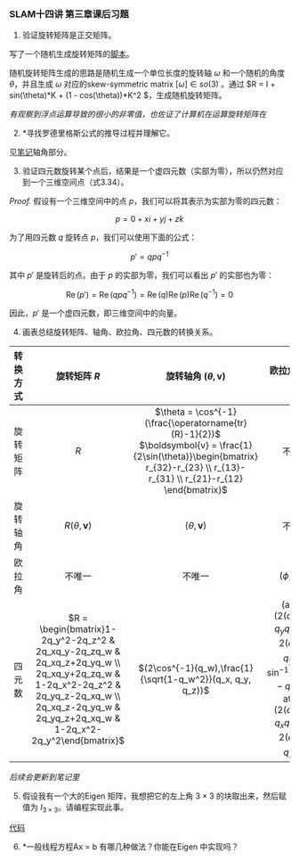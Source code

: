 ### SLAM十四讲 第三章课后习题

1. 验证旋转矩阵是正交矩阵。

写了一个随机生成旋转矩阵的[脚本](../program/det33)。

随机旋转矩阵生成的思路是随机生成一个单位长度的旋转轴 $\omega$ 和一个随机的角度 $\theta$，并且生成 $\omega$ 对应的skew-symmetric matrix  $[\omega] \in so(3)$ 。通过 $R = I + sin(\theta)*K + (1 - cos(\theta))*K^2 $，生成随机旋转矩阵。

*有观察到浮点运算导致的很小的非零值，也佐证了计算机在运算旋转矩阵在*

2. *寻找罗德里格斯公式的推导过程并理解它。

见[笔记](../notes/rigid-body-note.pdf)轴角部分。

3. 验证四元数旋转某个点后，结果是一个虚四元数（实部为零），所以仍然对应到一个三维空间点（式3.34）。

*Proof.* 假设有一个三维空间中的点 $p$，我们可以将其表示为实部为零的四元数：

$$ p = 0 + xi + yj + zk $$

为了用四元数 $q$ 旋转点 $p$，我们可以使用下面的公式：

$$ p' = qpq^{-1} $$

其中 $p'$ 是旋转后的点。由于 $p$ 的实部为零，我们可以看出 $p'$ 的实部也为零：

$$ \operatorname{Re}(p') = \operatorname{Re}(qpq^{-1}) = \operatorname{Re}(q)\operatorname{Re}(p)\operatorname{Re}(q^{-1}) = 0 $$

因此，$p'$ 是一个虚四元数，即三维空间中的向量。

4. 画表总结旋转矩阵、轴角、欧拉角、四元数的转换关系。

| 转换方式 | 旋转矩阵 $R$ | 旋转轴角 $(\theta, \boldsymbol{v})$ | 欧拉角 $(\phi, \theta, \psi)$ | 四元数 $q$ |
|:-------:|:-----------:|:--------------------------------:|:--------------------------:|:----------:|
| 旋转矩阵 |  $R$        |   $\theta = \cos^{-1}(\frac{\operatorname{tr}(R)-1}{2})$<br>$\boldsymbol{v} = \frac{1}{2\sin(\theta)}\begin{bmatrix} r_{32}-r_{23} \\ r_{13}-r_{31} \\ r_{21}-r_{12} \end{bmatrix}$ | 不唯一 |  $q = (r_{11}+r_{22}+r_{33}+1)^{\frac{1}{2}}+\frac{1}{2}\begin{bmatrix} r_{32}-r_{23} \\ r_{13}-r_{31} \\ r_{21}-r_{12} \end{bmatrix}$ |
| 旋转轴角 |  $R(\theta, \boldsymbol{v})$ |  $(\theta, \boldsymbol{v})$        | 不唯一 | $q = [\cos(\frac{\theta}{2}), \boldsymbol{v}\sin(\frac{\theta}{2})]$ |
| 欧拉角 | 不唯一 |  不唯一 | $(\phi, \theta, \psi)$ | 不唯一 |
| 四元数 | $R = \begin{bmatrix}1-2q_y^2-2q_z^2 & 2q_xq_y-2q_zq_w & 2q_xq_z+2q_yq_w \\ 2q_xq_y+2q_zq_w & 1-2q_x^2-2q_z^2 & 2q_yq_z-2q_xq_w \\ 2q_xq_z-2q_yq_w & 2q_yq_z+2q_xq_w & 1-2q_x^2-2q_y^2\end{bmatrix}$ | $(2\cos^{-1}(q_w),\frac{1}{\sqrt{1-q_w^2}}(q_x, q_y, q_z))$ | $(\operatorname{atan2}(2(q_wq_x+q_yq_z),1-2(q_x^2+q_y^2)),\sin^{-1}(2(q_wq_y-q_xq_z)),\operatorname{atan2}(2(q_wq_z+q_xq_y),1-2(q_y^2+q_z^2)))$ | $q$ |

*后续会更新到笔记里*

5. 假设我有一个大的Eigen 矩阵，我想把它的左上角 $3\times 3$ 的块取出来，然后赋值为
$I_{3\times 3}$。请编程实现此事。

[代码](../program/extract33)

6. *一般线程方程Ax = b 有哪几种做法？你能在Eigen 中实现吗？





